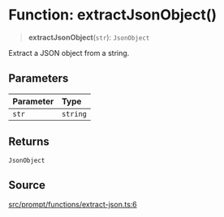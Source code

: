 # Function: extractJsonObject()

> **extractJsonObject**(`str`): `JsonObject`

Extract a JSON object from a string.

## Parameters

| Parameter | Type |
| :------ | :------ |
| `str` | `string` |

## Returns

`JsonObject`

## Source

[src/prompt/functions/extract-json.ts:6](https://github.com/dexaai/llm-tools/blob/0d08c9c/src/prompt/functions/extract-json.ts#L6)
